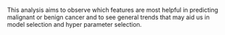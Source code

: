 This analysis aims to observe which features are most helpful in predicting malignant or benign cancer and to see general trends that may aid us in model selection and hyper parameter selection.
